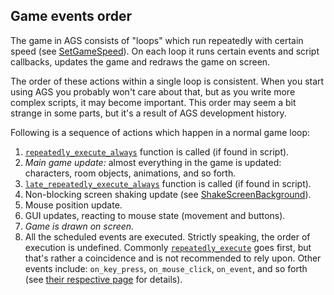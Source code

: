 ## Game events order

The game in AGS consists of "loops" which run repeatedly with certain speed (see [SetGameSpeed](Globalfunctions_General#setgamespeed)). On each loop it runs certain events and script callbacks, updates the game and redraws the game on screen.

The order of these actions within a single loop is consistent. When you start using AGS you probably won't care about that, but as you write more complex scripts, it may become important. This order may seem a bit strange in some parts, but it's a result of AGS development history.

Following is a sequence of actions which happen in a normal game loop:
1. [`repeatedly_execute_always`](Globalfunctions_Event#repeatedly_execute_always) function is called (if found in script).
2. *Main game update:* almost everything in the game is updated: characters, room objects, animations, and so forth.
3. [`late_repeatedly_execute_always`](Globalfunctions_Event#late_repeatedly_execute_always) function is called (if found in script).
4. Non-blocking screen shaking update (see [ShakeScreenBackground](Globalfunctions_Screen#shakescreenbackground)).
5. Mouse position update.
6. GUI updates, reacting to mouse state (movement and buttons).
7. *Game is drawn on screen.*
8. All the scheduled events are executed. Strictly speaking, the order of execution is undefined. Commonly [`repeatedly_execute`](Globalfunctions_Event#repeatedly_execute) goes first, but that's rather a coincidence and is not recommended to rely upon. Other events include: `on_key_press`, `on_mouse_click`, `on_event`, and so forth (see [their respective page](Globalfunctions_Event#global-event-handlers) for details).


